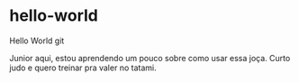 # hello-world
Hello World git

Junior aqui, estou aprendendo um pouco sobre como usar essa joça.
Curto judo e quero treinar pra valer no tatami.
